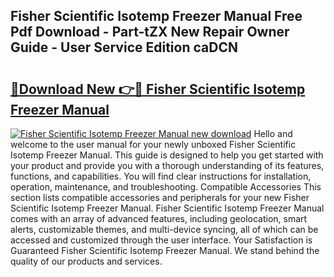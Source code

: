 ## Fisher Scientific Isotemp Freezer Manual Free Pdf Download - Part-tZX New Repair Owner Guide - User Service Edition caDCN

# <h2><a href="http://bc48609.oget.top/?id=Fisher+Scientific+Isotemp+Freezer+Manual">🔗Download New 👉🔴 Fisher Scientific Isotemp Freezer Manual</a></h2>

[![Fisher Scientific Isotemp Freezer Manual new download](https://i.imgur.com/5g1atiW.png)](http://bc48609.oget.top/?id=Fisher+Scientific+Isotemp+Freezer+Manual)
Hello and welcome to the user manual for your newly unboxed Fisher Scientific Isotemp Freezer Manual. This guide is designed to help you get started with your product and provide you with a thorough understanding of its features, functions, and capabilities. You will find clear instructions for installation, operation, maintenance, and troubleshooting. Compatible Accessories This section lists compatible accessories and peripherals for your new Fisher Scientific Isotemp Freezer Manual. Fisher Scientific Isotemp Freezer Manual comes with an array of advanced features, including geolocation, smart alerts, customizable themes, and multi-device syncing, all of which can be accessed and customized through the user interface. Your Satisfaction is Guaranteed Fisher Scientific Isotemp Freezer Manual. We stand behind the quality of our products and services.
